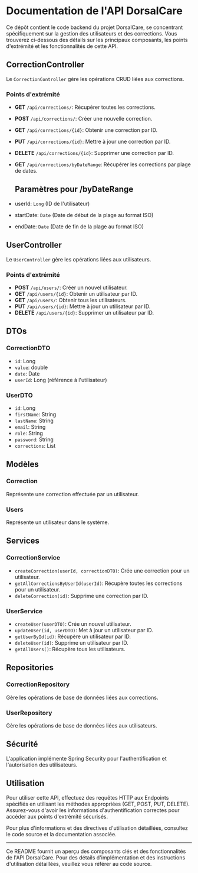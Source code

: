 # Documentation de l'API DorsalCare

Ce dépôt contient le code backend du projet DorsalCare, se concentrant spécifiquement sur la gestion des utilisateurs et des corrections. Vous trouverez ci-dessous des détails sur les principaux composants, les points d'extrémité et les fonctionnalités de cette API.

## CorrectionController

Le `CorrectionController` gère les opérations CRUD liées aux corrections.

### Points d'extrémité

- **GET** `/api/corrections/`: Récupérer toutes les corrections.
- **POST** `/api/corrections/`: Créer une nouvelle correction.
- **GET** `/api/corrections/{id}`: Obtenir une correction par ID.
- **PUT** `/api/corrections/{id}`: Mettre à jour une correction par ID.
- **DELETE** `/api/corrections/{id}`: Supprimer une correction par ID.
- **GET** `/api/corrections/byDateRange`: Récupérer les corrections par plage de dates.

  ## Paramètres pour /byDateRange
- userId: `Long` (ID de l'utilisateur)
- startDate: `Date` (Date de début de la plage au format ISO)
- endDate: `Date` (Date de fin de la plage au format ISO)

## UserController

Le `UserController` gère les opérations liées aux utilisateurs.

### Points d'extrémité

- **POST** `/api/users/`: Créer un nouvel utilisateur.
- **GET** `/api/users/{id}`: Obtenir un utilisateur par ID.
- **GET** `/api/users/`: Obtenir tous les utilisateurs.
- **PUT** `/api/users/{id}`: Mettre à jour un utilisateur par ID.
- **DELETE** `/api/users/{id}`: Supprimer un utilisateur par ID.

## DTOs

### CorrectionDTO

- `id`: Long
- `value`: double
- `date`: Date
- `userId`: Long (référence à l'utilisateur)

### UserDTO

- `id`: Long
- `firstName`: String
- `lastName`: String
- `email`: String
- `role`: String
- `password`: String
- `corrections`: List<CorrectionDTO>

## Modèles

### Correction

Représente une correction effectuée par un utilisateur.

### Users

Représente un utilisateur dans le système.

## Services

### CorrectionService

- `createCorrection(userId, correctionDTO)`: Crée une correction pour un utilisateur.
- `getAllCorrectionsByUserId(userId)`: Récupère toutes les corrections pour un utilisateur.
- `deleteCorrection(id)`: Supprime une correction par ID.

### UserService

- `createUser(userDTO)`: Crée un nouvel utilisateur.
- `updateUser(id, userDTO)`: Met à jour un utilisateur par ID.
- `getUserById(id)`: Récupère un utilisateur par ID.
- `deleteUser(id)`: Supprime un utilisateur par ID.
- `getAllUsers()`: Récupère tous les utilisateurs.

## Repositories

### CorrectionRepository

Gère les opérations de base de données liées aux corrections.

### UserRepository

Gère les opérations de base de données liées aux utilisateurs.

## Sécurité

L'application implémente Spring Security pour l'authentification et l'autorisation des utilisateurs.

## Utilisation

Pour utiliser cette API, effectuez des requêtes HTTP aux Endpoints spécifiés en utilisant les méthodes appropriées (GET, POST, PUT, DELETE). Assurez-vous d'avoir les informations d'authentification correctes pour accéder aux points d'extrémité sécurisés.

Pour plus d'informations et des directives d'utilisation détaillées, consultez le code source et la documentation associée.

---

Ce README fournit un aperçu des composants clés et des fonctionnalités de l'API DorsalCare. Pour des détails d'implémentation et des instructions d'utilisation détaillées, veuillez vous référer au code source.
